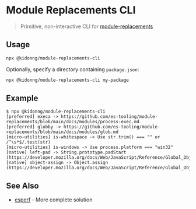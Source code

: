 # Module Replacements CLI

> Primitive, non-interactive CLI for [module-replacements](https://github.com/es-tooling/module-replacements)

## Usage

```sh
npx @kidonng/module-replacements-cli
```

Optionally, specify a directory containing `package.json`:

```sh
npx @kidonng/module-replacements-cli my-package
```

## Example

```shellsession
$ npx @kidonng/module-replacements-cli
[preferred] execa -> https://github.com/es-tooling/module-replacements/blob/main/docs/modules/process-exec.md
[preferred] globby -> https://github.com/es-tooling/module-replacements/blob/main/docs/modules/glob.md
[micro-utilities] is-whitespace -> Use str.trim() === "" or /^\s*$/.test(str)
[micro-utilities] is-windows -> Use process.platform === "win32"
[native] left-pad -> String.prototype.padStart (https://developer.mozilla.org/docs/Web/JavaScript/Reference/Global_Objects/String/padStart)
[native] object-assign -> Object.assign (https://developer.mozilla.org/docs/Web/JavaScript/Reference/Global_Objects/Object/assign)
```

## See Also

- [esperf](https://github.com/es-tooling/esperf) - More complete solution